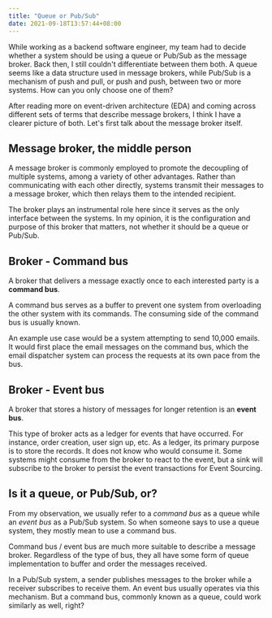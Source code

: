 ```yaml
---
title: "Queue or Pub/Sub"
date: 2021-09-18T13:57:44+08:00
---
```

While working as a backend software engineer, my team had to decide whether a system should be using a queue or Pub/Sub as the message broker. Back then, I still couldn't differentiate between them both. A queue seems like a data structure used in message brokers, while Pub/Sub is a mechanism of push and pull, or push and push, between two or more systems. How can you only choose one of them?

After reading more on event-driven architecture (EDA) and coming across different sets of terms that describe message brokers, I think I have a clearer picture of both. Let's first talk about the message broker itself.

## Message broker, the middle person

A message broker is commonly employed to promote the decoupling of multiple systems, among a variety of other advantages. Rather than communicating with each other directly, systems transmit their messages to a message broker, which then relays them to the intended recipient.

The broker plays an instrumental role here since it serves as the only interface between the systems. In my opinion, it is the configuration and purpose of this broker that matters, not whether it should be a queue or Pub/Sub.

## Broker - Command bus

A broker that delivers a message exactly once to each interested party is a **command bus**.

A command bus serves as a buffer to prevent one system from overloading the other system with its commands. The consuming side of the command bus is usually known.

An example use case would be a system attempting to send 10,000 emails. It would first place the email messages on the command bus, which the email dispatcher system can process the requests at its own pace from the bus.

## Broker - Event bus

A broker that stores a history of messages for longer retention is an **event bus**.

This type of broker acts as a ledger for events that have occurred. For instance, order creation, user sign up, etc. As a ledger, its primary purpose is to store the records. It does not know who would consume it. Some systems might consume from the broker to react to the event, but a sink will subscribe to the broker to persist the event transactions for Event Sourcing.

## Is it a queue, or Pub/Sub, or?

From my observation, we usually refer to a *command bus* as a queue while an *event bus* as a Pub/Sub system. So when someone says to use a queue system, they mostly mean to use a command bus.

Command bus / event bus are much more suitable to describe a message broker. Regardless of the type of bus, they all have some form of queue implementation to buffer and order the messages received.

In a Pub/Sub system, a sender publishes messages to the broker while a receiver subscribes to receive them. An event bus usually operates via this mechanism. But a command bus, commonly known as a queue, could work similarly as well, right?

